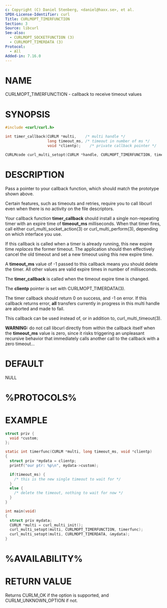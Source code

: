 ```yaml
---
c: Copyright (C) Daniel Stenberg, <daniel@haxx.se>, et al.
SPDX-License-Identifier: curl
Title: CURLMOPT_TIMERFUNCTION
Section: 3
Source: libcurl
See-also:
  - CURLMOPT_SOCKETFUNCTION (3)
  - CURLMOPT_TIMERDATA (3)
Protocol:
  - All
Added-in: 7.16.0
---
```


# NAME

CURLMOPT_TIMERFUNCTION - callback to receive timeout values

# SYNOPSIS

~~~c
#include <curl/curl.h>

int timer_callback(CURLM *multi,    /* multi handle */
                   long timeout_ms, /* timeout in number of ms */
                   void *clientp);    /* private callback pointer */

CURLMcode curl_multi_setopt(CURLM *handle, CURLMOPT_TIMERFUNCTION, timer_callback);
~~~

# DESCRIPTION

Pass a pointer to your callback function, which should match the prototype
shown above.

Certain features, such as timeouts and retries, require you to call libcurl
even when there is no activity on the file descriptors.

Your callback function **timer_callback** should install a single
non-repeating timer with an expire time of **timeout_ms** milliseconds. When
that timer fires, call either curl_multi_socket_action(3) or
curl_multi_perform(3), depending on which interface you use.

If this callback is called when a timer is already running, this new expire
time *replaces* the former timeout. The application should then effectively
cancel the old timeout and set a new timeout using this new expire time.

A **timeout_ms** value of -1 passed to this callback means you should delete
the timer. All other values are valid expire times in number of milliseconds.

The **timer_callback** is called when the timeout expire time is changed.

The **clientp** pointer is set with CURLMOPT_TIMERDATA(3).

The timer callback should return 0 on success, and -1 on error. If this
callback returns error, **all** transfers currently in progress in this multi
handle are aborted and made to fail.

This callback can be used instead of, or in addition to,
curl_multi_timeout(3).

**WARNING:** do not call libcurl directly from within the callback itself when
the **timeout_ms** value is zero, since it risks triggering an unpleasant
recursive behavior that immediately calls another call to the callback with a
zero timeout...

# DEFAULT

NULL

# %PROTOCOLS%

# EXAMPLE

~~~c
struct priv {
  void *custom;
};

static int timerfunc(CURLM *multi, long timeout_ms, void *clientp)
{
  struct priv *mydata = clientp;
  printf("our ptr: %p\n", mydata->custom);

  if(timeout_ms) {
    /* this is the new single timeout to wait for */
  }
  else {
    /* delete the timeout, nothing to wait for now */
  }
}

int main(void)
{
  struct priv mydata;
  CURLM *multi = curl_multi_init();
  curl_multi_setopt(multi, CURLMOPT_TIMERFUNCTION, timerfunc);
  curl_multi_setopt(multi, CURLMOPT_TIMERDATA, &mydata);
}
~~~

# %AVAILABILITY%

# RETURN VALUE

Returns CURLM_OK if the option is supported, and CURLM_UNKNOWN_OPTION if not.
